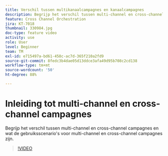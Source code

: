 ```yaml
---
title: Verschil tussen multikanaalcampagnes en kanaalcampagnes
description: Begrijp het verschil tussen multi-channel en cross-channel campagnes en wat de gebruiksscenario's voor multi-channel en cross-channel campagnes zijn.
feature: Cross Channel Orchestration
jira: KT-7018
thumbnail: 330984.jpg
doc-type: feature video
activity: use
role: User
level: Beginner
team: TM
exl-id: e715497a-bd61-458c-ac7d-365f210a2fd9
source-git-commit: 8fedc3b4dae05d13ddce3afa49d95b708c2cd138
workflow-type: tm+mt
source-wordcount: '50'
ht-degree: 88%

---
```


# Inleiding tot multi-channel en cross-channel campagnes

Begrijp het verschil tussen multi-channel en cross-channel campagnes en wat de gebruiksscenario&#39;s voor multi-channel en cross-channel campagnes zijn.

>[!VIDEO](https://video.tv.adobe.com/v/330984?quality=12&learn=on)
